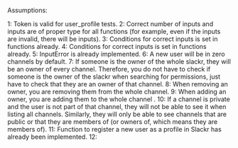 Assumptions:

1: Token is valid for user_profile tests.
2: Correct number of inputs and inputs are of proper type for all functions (for example, even if the inputs are invalid, there will be inputs).
3: Conditions for correct inputs is set in functions already.
4: Conditions for correct inputs is set in functions already.
5: InputError is already implemented.
6: A new user will be in zero channels by default.
7: If someone is the owner of the whole slackr, they will be an owner of every channel. Therefore, you do not have to check if someone is the owner of the slackr when searching for permissions, just have to check that they are an owner of that channel. 
8: When removing an owner, you are removing them from the whole channel.
9: When adding an owner, you are adding them to the whole channel .
10: If a channel is private and the user is not part of that channel, they will not be able to see it when listing all channels. Similarly, they will only be able to see channels that are public or that they are members of (or owners of, which means they are members of).
11: Function to register a new user as a profile in Slackr has already been implemented.
12: 
